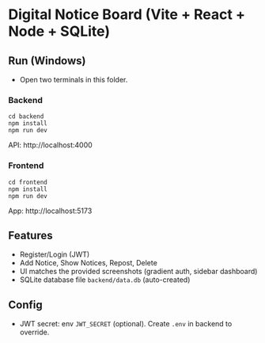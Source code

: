 # Digital Notice Board (Vite + React + Node + SQLite)

## Run (Windows)

- Open two terminals in this folder.

### Backend
```
cd backend
npm install
npm run dev
```
API: http://localhost:4000

### Frontend
```
cd frontend
npm install
npm run dev
```
App: http://localhost:5173

## Features
- Register/Login (JWT)
- Add Notice, Show Notices, Repost, Delete
- UI matches the provided screenshots (gradient auth, sidebar dashboard)
- SQLite database file `backend/data.db` (auto-created)

## Config
- JWT secret: env `JWT_SECRET` (optional). Create `.env` in backend to override.

